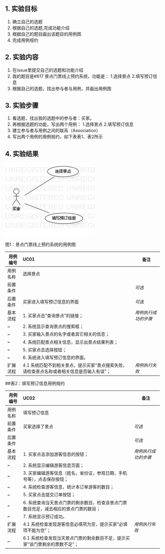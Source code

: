 ## 1. 实验目标
  1. 确立自己的选题
  2. 根据自己的选题,完成功能介绍
  3. 根据自己的题目画出该题目的用例图
  4. 完成用例规约

## 2. 实验内容
 1. 在issue里提交自己的选题和功能介绍
 2. 我的题目是#617 景点门票线上预约系统，功能是：
    1.选择景点
    2.填写预订信息 
 3. 根据自己的选题，找出参与者与用例，并画出用例图
 
## 3. 实验步骤
  1. 看选题，找出我的选题中的参与者：买家。
  2. 再根据选题的功能，写出两个用例： 
     1.选择景点
     2.填写预订信息
  3. 建立参与者与用例之间的联系（Association）
  4. 写出两个用例的用例规约，如下表表1、表2所示
  
## 4. 实验结果

 ![用例图](./Lab2_UseCaseDiagram.jpg)

图1：景点门票线上预约系统的用例图
 
 用例编号  | UC01 | 备注  
-|:-|-  
用例名称  | 选择景点  |   
前置条件  |    | *可选*   
后置条件  |  买家进入填写预订信息的界面  | *可选*   
基本流程  | 1. 买家点击“查询景点”的链接；  |*用例执行成功的步骤*    
~| 2. 系统显示查询景点的搜索框；  |   
~| 3. 买家输入景点的名字或者其它相关的信息；  |   
~| 4. 系统匹配景点相关信息，显示出景点结果列表；  |   
~| 5. 买家点击选择按钮；  |
~| 6. 系统进入填写预订信息的界面。  |
扩展流程  | 4.1 系统匹配不到相关景点，提示买家“景点搜索失败，请检查景点名称或者相关信息是否输入有误”；  |*用例执行失败*  

 
##表2：填写预订信息用例规约

用例编号  | UC02 | 备注  
-|:-|-  
用例名称  | 填写预订信息  |   
前置条件  |  买家选择了景点   | *可选*   
后置条件  |    | *可选*   
基本流程  | 1. 买家点击添加游客信息的按钮；  |*用例执行成功的步骤*    
~| 2. 系统显示编辑游客信息页面；  |   
~| 3. 买家编辑游客信息（姓名，省份证，参观日期，手机号等），点击保存按钮；  |   
~| 4. 系统检查游客信息，统计本订单游客的数目；  |   
~| 5. 买家点击提交订单按钮；  |
~| 6. 系统查询当天景点门票的剩余数目，检查该景点门票数目充足，减去相应的景点门票的数目；  |
~| 7. 系统显示预订成功。  |
扩展流程  | 4.1 系统检查发现游客信息必填项为空，提示买家“必填项不能为空”；  |*用例执行失败*    
~| 6.1 系统检查发现当天景点门票的剩余数目不足，提示买家“该门票剩余的票数不足”；  |
